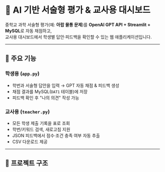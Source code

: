 # 🧪 AI 기반 서술형 평가 & 교사용 대시보드

중학교 과학 서술형 평가(예: **아랍 물통 문제**)를 **OpenAI GPT API + Streamlit + MySQL**로 자동 채점하고,  
교사용 대시보드에서 학생별 답안·피드백을 확인할 수 있는 웹 애플리케이션입니다.

---

## 🚀 주요 기능
### 학생용 (`app.py`)
- 학번과 서술형 답안을 입력 → GPT 자동 채점 & 피드백 생성
- 채점 결과를 MySQL(`DAT1` 테이블)에 저장
- 피드백 확인 후 "나의 의견" 작성 가능

### 교사용 (`teacher.py`)
- 모든 학생 제출 기록을 표로 조회
- 학번/키워드 검색, 새로고침 지원
- JSON 피드백에서 점수·조건 충족 여부 자동 추출
- CSV 다운로드 제공

---

## 📂 프로젝트 구조
